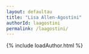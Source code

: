 ```yaml
---
layout: defaultau
title: "Lisa Allen-Agostini"
authorId: laagostini
permalink: /laagostini/
---
```

{% include loadAuthor.html %}
<script>
    $(document).ready(function(){
        showAuthorBio('{{ page.authorId }}');
   });
</script>